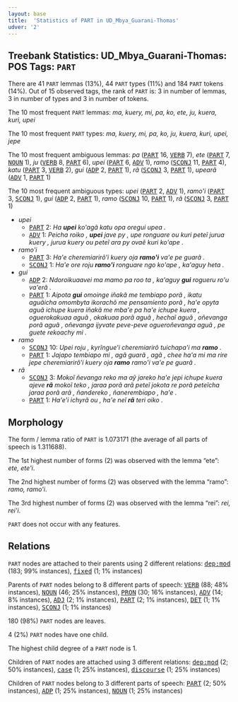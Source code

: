 ```yaml
---
layout: base
title:  'Statistics of PART in UD_Mbya_Guarani-Thomas'
udver: '2'
---
```


## Treebank Statistics: UD_Mbya_Guarani-Thomas: POS Tags: `PART`

There are 41 `PART` lemmas (13%), 44 `PART` types (11%) and 184 `PART` tokens (14%).
Out of 15 observed tags, the rank of `PART` is: 3 in number of lemmas, 3 in number of types and 3 in number of tokens.

The 10 most frequent `PART` lemmas: <em>ma, kuery, mi, pa, ko, ete, ju, kuera, kuri, upei</em>

The 10 most frequent `PART` types:  <em>ma, kuery, mi, pa, ko, ju, kuera, kuri, upei, jepe</em>

The 10 most frequent ambiguous lemmas: <em>pa</em> (<tt><a href="gun_thomas-pos-PART.html">PART</a></tt> 16, <tt><a href="gun_thomas-pos-VERB.html">VERB</a></tt> 7), <em>ete</em> (<tt><a href="gun_thomas-pos-PART.html">PART</a></tt> 7, <tt><a href="gun_thomas-pos-NOUN.html">NOUN</a></tt> 1), <em>ju</em> (<tt><a href="gun_thomas-pos-VERB.html">VERB</a></tt> 8, <tt><a href="gun_thomas-pos-PART.html">PART</a></tt> 6), <em>upei</em> (<tt><a href="gun_thomas-pos-PART.html">PART</a></tt> 6, <tt><a href="gun_thomas-pos-ADV.html">ADV</a></tt> 1), <em>ramo</em> (<tt><a href="gun_thomas-pos-SCONJ.html">SCONJ</a></tt> 11, <tt><a href="gun_thomas-pos-PART.html">PART</a></tt> 4), <em>katu</em> (<tt><a href="gun_thomas-pos-PART.html">PART</a></tt> 3, <tt><a href="gun_thomas-pos-VERB.html">VERB</a></tt> 2), <em>gui</em> (<tt><a href="gun_thomas-pos-ADP.html">ADP</a></tt> 2, <tt><a href="gun_thomas-pos-PART.html">PART</a></tt> 1), <em>rã</em> (<tt><a href="gun_thomas-pos-SCONJ.html">SCONJ</a></tt> 3, <tt><a href="gun_thomas-pos-PART.html">PART</a></tt> 1), <em>upearã</em> (<tt><a href="gun_thomas-pos-ADV.html">ADV</a></tt> 1, <tt><a href="gun_thomas-pos-PART.html">PART</a></tt> 1)

The 10 most frequent ambiguous types:  <em>upei</em> (<tt><a href="gun_thomas-pos-PART.html">PART</a></tt> 2, <tt><a href="gun_thomas-pos-ADV.html">ADV</a></tt> 1), <em>ramo'i</em> (<tt><a href="gun_thomas-pos-PART.html">PART</a></tt> 3, <tt><a href="gun_thomas-pos-SCONJ.html">SCONJ</a></tt> 1), <em>gui</em> (<tt><a href="gun_thomas-pos-ADP.html">ADP</a></tt> 2, <tt><a href="gun_thomas-pos-PART.html">PART</a></tt> 1), <em>ramo</em> (<tt><a href="gun_thomas-pos-SCONJ.html">SCONJ</a></tt> 10, <tt><a href="gun_thomas-pos-PART.html">PART</a></tt> 1), <em>rã</em> (<tt><a href="gun_thomas-pos-SCONJ.html">SCONJ</a></tt> 3, <tt><a href="gun_thomas-pos-PART.html">PART</a></tt> 1)


* <em>upei</em>
  * <tt><a href="gun_thomas-pos-PART.html">PART</a></tt> 2: <em>Ha <b>upei</b> ko'agã katu opa oregui upea .</em>
  * <tt><a href="gun_thomas-pos-ADV.html">ADV</a></tt> 1: <em>Peicha roiko , <b>upei</b> jave py , upe ronguare ou kuri peteĩ jurua kuery , jurua kuery ou peteĩ ara py ovaẽ kuri ko'ape .</em>
* <em>ramo'i</em>
  * <tt><a href="gun_thomas-pos-PART.html">PART</a></tt> 3: <em>Ha'e cheremiarirõ'i kuery oja <b>ramo'i</b> va'e pe guarã .</em>
  * <tt><a href="gun_thomas-pos-SCONJ.html">SCONJ</a></tt> 1: <em>Ha'e ore roju <b>ramo'i</b> ronguare ngo ko'ape , ka'aguy heta .</em>
* <em>gui</em>
  * <tt><a href="gun_thomas-pos-ADP.html">ADP</a></tt> 2: <em>Ndoroikuaavei ma mamo pa roo ta , ka'aguy <b>gui</b> rogueru ro'u va'erã .</em>
  * <tt><a href="gun_thomas-pos-PART.html">PART</a></tt> 1: <em>Aipota <b>gui</b> omoinge iñakã me tembiapo porã , ikatu aguãicha omombyta ikorachõ me pensamiento porã , ha'e opyta aguã ichupe kuera iñakã me mba'e pa ha'e ichupe kuera , oguerokakuaa aguã , okakuaa porã aguã , hechaĩ aguã , oñevanga porã aguã , oñevanga ijyvate peve-peve ogueroñevanga aguã , pe guete rekoachy mi .</em>
* <em>ramo</em>
  * <tt><a href="gun_thomas-pos-SCONJ.html">SCONJ</a></tt> 10: <em>Upei roju , kyrĩngue'i cheremiarirõ tuichapa'i ma <b>ramo</b> .</em>
  * <tt><a href="gun_thomas-pos-PART.html">PART</a></tt> 1: <em>Jajapo tembiapo mi , agã guarã , agã , chee ha'a mi ma rire jepe cheremiarirõ'i kuery oja <b>ramo</b> ramo'i va'e pe guarã .</em>
* <em>rã</em>
  * <tt><a href="gun_thomas-pos-SCONJ.html">SCONJ</a></tt> 3: <em>Mokoĩ ñevanga reko ma aỹ jareko ha'e jepi ichupe kuera ajeve <b>rã</b> mokoĩ teko , jaraa porã arã peteĩ jokota re porã peteĩcha jaraa porã arã , ñandereko , ñanerembiapo , ha'e .</em>
  * <tt><a href="gun_thomas-pos-PART.html">PART</a></tt> 1: <em>Ha'e'i ichyrã ou , ha'e neĩ <b>rã</b> teri oiko .</em>

## Morphology

The form / lemma ratio of `PART` is 1.073171 (the average of all parts of speech is 1.311688).

The 1st highest number of forms (2) was observed with the lemma “ete”: <em>ete, ete'i</em>.

The 2nd highest number of forms (2) was observed with the lemma “ramo”: <em>ramo, ramo'i</em>.

The 3rd highest number of forms (2) was observed with the lemma “rei”: <em>rei, rei'i</em>.

`PART` does not occur with any features.


## Relations

`PART` nodes are attached to their parents using 2 different relations: <tt><a href="gun_thomas-dep-dep-mod.html">dep:mod</a></tt> (183; 99% instances), <tt><a href="gun_thomas-dep-fixed.html">fixed</a></tt> (1; 1% instances)

Parents of `PART` nodes belong to 8 different parts of speech: <tt><a href="gun_thomas-pos-VERB.html">VERB</a></tt> (88; 48% instances), <tt><a href="gun_thomas-pos-NOUN.html">NOUN</a></tt> (46; 25% instances), <tt><a href="gun_thomas-pos-PRON.html">PRON</a></tt> (30; 16% instances), <tt><a href="gun_thomas-pos-ADV.html">ADV</a></tt> (14; 8% instances), <tt><a href="gun_thomas-pos-ADJ.html">ADJ</a></tt> (2; 1% instances), <tt><a href="gun_thomas-pos-PART.html">PART</a></tt> (2; 1% instances), <tt><a href="gun_thomas-pos-DET.html">DET</a></tt> (1; 1% instances), <tt><a href="gun_thomas-pos-SCONJ.html">SCONJ</a></tt> (1; 1% instances)

180 (98%) `PART` nodes are leaves.

4 (2%) `PART` nodes have one child.

The highest child degree of a `PART` node is 1.

Children of `PART` nodes are attached using 3 different relations: <tt><a href="gun_thomas-dep-dep-mod.html">dep:mod</a></tt> (2; 50% instances), <tt><a href="gun_thomas-dep-case.html">case</a></tt> (1; 25% instances), <tt><a href="gun_thomas-dep-discourse.html">discourse</a></tt> (1; 25% instances)

Children of `PART` nodes belong to 3 different parts of speech: <tt><a href="gun_thomas-pos-PART.html">PART</a></tt> (2; 50% instances), <tt><a href="gun_thomas-pos-ADP.html">ADP</a></tt> (1; 25% instances), <tt><a href="gun_thomas-pos-NOUN.html">NOUN</a></tt> (1; 25% instances)

